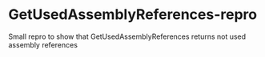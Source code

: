 # GetUsedAssemblyReferences-repro
Small repro to show that GetUsedAssemblyReferences returns not used assembly references
